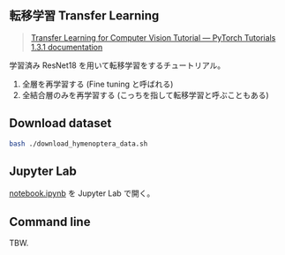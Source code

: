 ## 転移学習 Transfer Learning

> [Transfer Learning for Computer Vision Tutorial — PyTorch Tutorials 1.3.1 documentation](https://pytorch.org/tutorials/beginner/transfer_learning_tutorial.html)

学習済み ResNet18 を用いて転移学習をするチュートリアル。

1. 全層を再学習する (Fine tuning と呼ばれる)
2. 全結合層のみを再学習する (こっちを指して転移学習と呼ぶこともある)



## Download dataset

```sh
bash ./download_hymenoptera_data.sh
```



## Jupyter Lab

[notebook.ipynb](./notebook.ipynb) を Jupyter Lab で開く。



## Command line

TBW.
